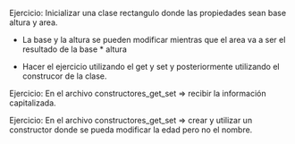 Ejercicio: Inicializar una clase rectangulo donde las propiedades sean base altura y area.

- La base y la altura se pueden modificar mientras que el area va a ser el resultado de la base * altura

- Hacer el ejercicio utilizando el get y set y posteriormente utilizando el construcor de la clase.


Ejercicio: En el archivo constructores_get_set => recibir la información capitalizada.


Ejercicio: En el archivo constructores_get_set => crear y utilizar un constructor donde se pueda modificar la edad pero no el nombre.



